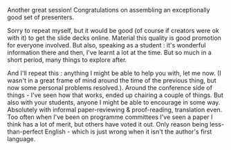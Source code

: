Another great session! Congratulations on assembling an exceptionally good set of presenters.

Sorry to repeat myself, but it would be good (of course if creators were ok with it) to get the slide decks online. Material this quality is good promotion for everyone involved. 
But also, speaking as a student : it's wonderful information there and then, I've learnt a lot at the time. But so much in a short period, many things to explore after.

And I'll repeat this : anything I might be able to help you with, let me now. (I wasn't in a great frame of mind around the time of the previous thing, but now some personal problems resolved.). Around the conference side of things - I've seen how that works, ended up chairing a couple of things. But also with your students, anyone I might be able to encourage in some way. 
Absolutely with informal paper-reviewing & proof-reading, translation even. Too often when I've been on programme committees I've seen a paper I think has a lot of merit, but others have voted it out. Only reason being less-than-perfect English - which is just wrong when it isn't the author's first language.
